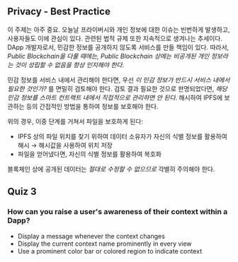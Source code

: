 ## Privacy - Best Practice

이 주제는 아주 중요. 오늘날 프라이버시와 개인 정보에 대한 이슈는 빈번하게 발생하고, 사용자들도 이에 관심이 있다. 관련된 법적 규제 또한 지속적으로 생겨나는 추세이다. DApp 개발자로서, 민감한 정보를 공개하지 않도록 서비스를 만들 책임이 있다. 따라서, *Public Blockchain을 다룰 때에는, Public Blockchain 상에는 비공개된 개인 정보라는 것이 성립할 수 없음을 항상 인지해야 한다*.

민감 정보를 서비스 내에서 관리해야 한다면, 우선 *이 민감 정보가 반드시 서비스 내에서 필요한 것인가?* 를 면밀히 검토해야 한다. 검토 결과 필요한 것으로 판명되었다면, *해당 민감 정보를 스마트 컨트랙트 내에서 직접적으로 관리하면 안 된다*. 해시하여 IPFS에 보관하는 등의 간접적인 방법을 통하여 정보를 보호해야 한다.

위의 경우, 이중 단계를 거쳐서 파일을 보호하게 된다:
  - IPFS 상의 파일 위치를 찾기 위하여 데이터 소유자가 자신의 식별 정보를 활용하여 해시 → 해시값을 사용하여 위치 저장
  - 파일을 얻어냈다면, 자신의 식별 정보를 활용하여 복호화

블록체인 상에 공개된 데이터는 *절대로 수정할 수 없으므로* 각별히 주의해야 한다.

## Quiz 3

### How can you raise a user's awareness of their context within a Dapp?
- Display a message whenever the context changes
- Display the current context name prominently in every view
- Use a prominent color bar or colored region to indicate context
